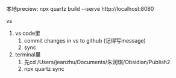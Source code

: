 本地preciew:
npx quartz build --serve
http://localhost:8080

vs
1. vs code里
	1. commit changes in vs to github (记得写message)
	2. sync
2. terminal里
	1. 先cd /Users/jeanzhu/Documents/朱润琪/Obsidian/Publish2
	3. npx quartz sync


